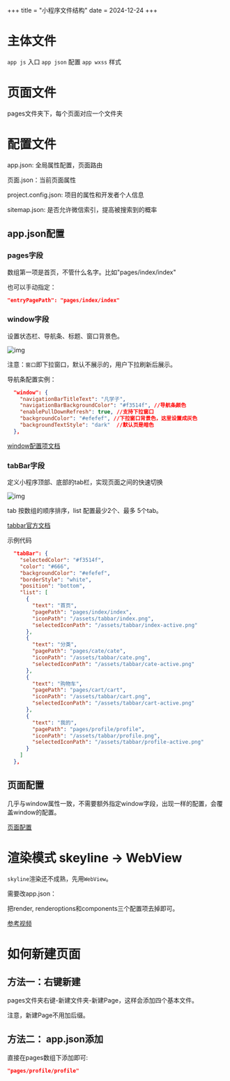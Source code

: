+++
title = "小程序文件结构"
date = 2024-12-24
+++

# 主体文件

`app js` 入口
`app json` 配置
`app wxss` 样式

# 页面文件

pages文件夹下，每个页面对应一个文件夹

# 配置文件

app.json: 全局属性配置，页面路由

页面.json：当前页面属性

project.config.json: 项目的属性和开发者个人信息

sitemap.json: 是否允许微信索引，提高被搜索到的概率

## app.json配置

### pages字段

数组第一项是首页，不管什么名字。比如"pages/index/index"

也可以手动指定：

```json
"entryPagePath": "pages/index/index"
```

### window字段

设置状态栏、导航条、标题、窗口背景色。

![img](https://linxz-aliyun.oss-cn-shenzhen.aliyuncs.com/images/202412241633451.png)

注意：`窗口`即下拉窗口，默认不展示的，用户下拉刷新后展示。

导航条配置实例：

```json
  "window": {
    "navigationBarTitleText": "凡学子",
    "navigationBarBackgroundColor": "#f3514f", //导航条颜色
    "enablePullDownRefresh": true, //支持下拉窗口
    "backgroundColor": "#efefef", //下拉窗口背景色，这里设置成灰色
    "backgroundTextStyle": "dark"  //默认页是暗色
  },
```

[window配置项文档](https://developers.weixin.qq.com/miniprogram/dev/reference/configuration/app.html#window)

### tabBar字段

定义小程序顶部、底部的tab栏，实现页面之间的快速切换

![img](https://linxz-aliyun.oss-cn-shenzhen.aliyuncs.com/images/202412241645782.png)

tab 按数组的顺序排序，list 配置最少2个、最多 5个tab。

[tabbar官方文档](https://developers.weixin.qq.com/miniprogram/dev/reference/configuration/app.html#tabBar)

示例代码

```json
  "tabBar": {
    "selectedColor": "#f3514f",
    "color": "#666",
    "backgroundColor": "#efefef",
    "borderStyle": "white",
    "position": "bottom",
    "list": [
      {
        "text": "首页",
        "pagePath": "pages/index/index",
        "iconPath": "/assets/tabbar/index.png",
        "selectedIconPath": "/assets/tabbar/index-active.png"
      },
      {
        "text": "分类",
        "pagePath": "pages/cate/cate",
        "iconPath": "/assets/tabbar/cate.png",
        "selectedIconPath": "/assets/tabbar/cate-active.png"
      },
      {
        "text": "购物车",
        "pagePath": "pages/cart/cart",
        "iconPath": "/assets/tabbar/cart.png",
        "selectedIconPath": "/assets/tabbar/cart-active.png"
      },
      {
        "text": "我的",
        "pagePath": "pages/profile/profile",
        "iconPath": "/assets/tabbar/profile.png",
        "selectedIconPath": "/assets/tabbar/profile-active.png"
      }
    ]
  },
```

## 页面配置

几乎与window属性一致，不需要额外指定window字段，出现一样的配置，会覆盖window的配置。

[页面配置](https://developers.weixin.qq.com/miniprogram/dev/reference/configuration/page.html)


# 渲染模式 skeyline -> WebView

`skyline`渲染还不成熟，先用`WebView`。

需要改app.json：

把render, renderoptions和components三个配置项去掉即可。

[参考视频](https://www.bilibili.com/video/BV1LF4m1E7kB?t=282.7&p=9)


# 如何新建页面

## 方法一：右键新建

pages文件夹右键-新建文件夹-新建Page，这样会添加四个基本文件。

注意，新建Page不用加后缀。

## 方法二： app.json添加

直接在pages数组下添加即可:

```json
"pages/profile/profile"
```

